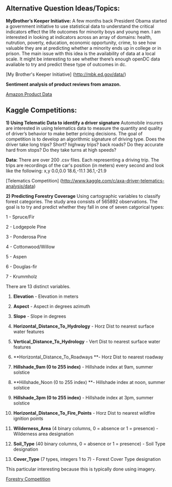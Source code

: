 ## **Alternative Question Ideas/Topics:**

 **MyBrother’s Keeper Initiative:** 
A few months back President Obama started a government initiative to use statistical data to understand the critical indicators effect 
the life outcomes for minority boys and young men. I am interested in looking at indicators across an array of 
domains: health, nutrution, poverty, education, economic opportunity, crime, to see how valuable they are at predicting
whether a minority ends up in college or in prison. The main issue with this idea is the availability of data at a local scale. 
It might be interesting to see whether there’s enough openDC data avaliable to try and predict these type of outcomes in dc. 

[My Brother's Keeper Initiative] (http://mbk.ed.gov/data/)

**Sentiment analysis of product reviews from amazon.**

[Amazon Product Data](http://snap.stanford.edu/data/web-Amazon.html)

## Kaggle Competitions:

**1) Using Telematic Data to identify a driver signature**
Automobile insurers are interested in using telematics data to measure the quantity and quality of driver’s behavior 
to make better pricing decisions. The goal of competition is to develop an algorithmic signature of driving type. 
Does the driver take long trips? Short? highway trips? back roads? Do they accurate hard from stops? 
Do they take turns at high speeds? 

**Data:** There are over 200 .csv files. Each representing a driving trip. The trips are recordings of the car's 
position (in meters) every second and look like the following:
x,y
0.0,0.0
18.6,-11.1
36.1,-21.9

[Telematics Competition] (http://www.kaggle.com/c/axa-driver-telematics-analysis/data)


**2) Predicting Forestry Coverage**
Using cartographic variables to classify forest categories. The study area consists of 565892 observations. 
The goal is to try and predict whether they fall in one of seven catgorical types:

1 - Spruce/Fir

2 - Lodgepole Pine

3 - Ponderosa Pine

4 - Cottonwood/Willow

5 - Aspen

6 - Douglas-fir

7 - Krummholz

There are 13 distinct variables. 

1. **Elevation** - Elevation in meters

1. **Aspect** - Aspect in degrees azimuth

1. **Slope** - Slope in degrees

1. **Horizontal_Distance_To_Hydrology** - Horz Dist to nearest surface water features

1. **Vertical_Distance_To_Hydrology** - Vert Dist to nearest surface water features

1. **Horizontal_Distance_To_Roadways **- Horz Dist to nearest roadway

1. **Hillshade_9am (0 to 255 index)** - Hillshade index at 9am, summer solstice

1. **Hillshade_Noon (0 to 255 index) **- Hillshade index at noon, summer solstice

1. **Hillshade_3pm (0 to 255 index)** - Hillshade index at 3pm, summer solstice

1. **Horizontal_Distance_To_Fire_Points** - Horz Dist to nearest wildfire ignition points

1. **Wilderness_Area** (4 binary columns, 0 = absence or 1 = presence) - Wilderness area designation

1. **Soil_Type** (40 binary columns, 0 = absence or 1 = presence) - Soil Type designation

1. **Cover_Type** (7 types, integers 1 to 7) - Forest Cover Type designation

This particular interesting because this is typically done using imagery. 

[Forestry Competition](http://www.kaggle.com/c/forest-cover-type-prediction)

